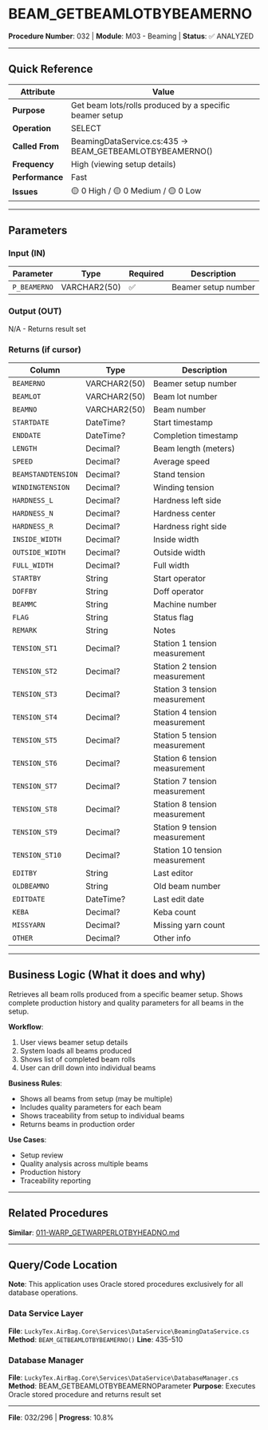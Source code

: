 # BEAM_GETBEAMLOTBYBEAMERNO

**Procedure Number**: 032 | **Module**: M03 - Beaming | **Status**: ✅ ANALYZED

---

## Quick Reference

| Attribute | Value |
|-----------|-------|
| **Purpose** | Get beam lots/rolls produced by a specific beamer setup |
| **Operation** | SELECT |
| **Called From** | BeamingDataService.cs:435 → BEAM_GETBEAMLOTBYBEAMERNO() |
| **Frequency** | High (viewing setup details) |
| **Performance** | Fast |
| **Issues** | 🟡 0 High / 🟡 0 Medium / 🟡 0 Low |

---

## Parameters

### Input (IN)

| Parameter | Type | Required | Description |
|-----------|------|----------|-------------|
| `P_BEAMERNO` | VARCHAR2(50) | ✅ | Beamer setup number |

### Output (OUT)

N/A - Returns result set

### Returns (if cursor)

| Column | Type | Description |
|--------|------|-------------|
| `BEAMERNO` | VARCHAR2(50) | Beamer setup number |
| `BEAMLOT` | VARCHAR2(50) | Beam lot number |
| `BEAMNO` | VARCHAR2(50) | Beam number |
| `STARTDATE` | DateTime? | Start timestamp |
| `ENDDATE` | DateTime? | Completion timestamp |
| `LENGTH` | Decimal? | Beam length (meters) |
| `SPEED` | Decimal? | Average speed |
| `BEAMSTANDTENSION` | Decimal? | Stand tension |
| `WINDINGTENSION` | Decimal? | Winding tension |
| `HARDNESS_L` | Decimal? | Hardness left side |
| `HARDNESS_N` | Decimal? | Hardness center |
| `HARDNESS_R` | Decimal? | Hardness right side |
| `INSIDE_WIDTH` | Decimal? | Inside width |
| `OUTSIDE_WIDTH` | Decimal? | Outside width |
| `FULL_WIDTH` | Decimal? | Full width |
| `STARTBY` | String | Start operator |
| `DOFFBY` | String | Doff operator |
| `BEAMMC` | String | Machine number |
| `FLAG` | String | Status flag |
| `REMARK` | String | Notes |
| `TENSION_ST1` | Decimal? | Station 1 tension measurement |
| `TENSION_ST2` | Decimal? | Station 2 tension measurement |
| `TENSION_ST3` | Decimal? | Station 3 tension measurement |
| `TENSION_ST4` | Decimal? | Station 4 tension measurement |
| `TENSION_ST5` | Decimal? | Station 5 tension measurement |
| `TENSION_ST6` | Decimal? | Station 6 tension measurement |
| `TENSION_ST7` | Decimal? | Station 7 tension measurement |
| `TENSION_ST8` | Decimal? | Station 8 tension measurement |
| `TENSION_ST9` | Decimal? | Station 9 tension measurement |
| `TENSION_ST10` | Decimal? | Station 10 tension measurement |
| `EDITBY` | String | Last editor |
| `OLDBEAMNO` | String | Old beam number |
| `EDITDATE` | DateTime? | Last edit date |
| `KEBA` | Decimal? | Keba count |
| `MISSYARN` | Decimal? | Missing yarn count |
| `OTHER` | Decimal? | Other info |

---

## Business Logic (What it does and why)

Retrieves all beam rolls produced from a specific beamer setup. Shows complete production history and quality parameters for all beams in the setup.

**Workflow**:
1. User views beamer setup details
2. System loads all beams produced
3. Shows list of completed beam rolls
4. User can drill down into individual beams

**Business Rules**:
- Shows all beams from setup (may be multiple)
- Includes quality parameters for each beam
- Shows traceability from setup to individual beams
- Returns beams in production order

**Use Cases**:
- Setup review
- Quality analysis across multiple beams
- Production history
- Traceability reporting

---

## Related Procedures

**Similar**: [011-WARP_GETWARPERLOTBYHEADNO.md](../02_Warping/011-WARP_GETWARPERLOTBYHEADNO.md)

---

## Query/Code Location

**Note**: This application uses Oracle stored procedures exclusively for all database operations.

### Data Service Layer
**File**: `LuckyTex.AirBag.Core\Services\DataService\BeamingDataService.cs`
**Method**: `BEAM_GETBEAMLOTBYBEAMERNO()`
**Line**: 435-510

### Database Manager
**File**: `LuckyTex.AirBag.Core\Services\DataService\DatabaseManager.cs`
**Method**: BEAM_GETBEAMLOTBYBEAMERNOParameter
**Purpose**: Executes Oracle stored procedure and returns result set

---

**File**: 032/296 | **Progress**: 10.8%

